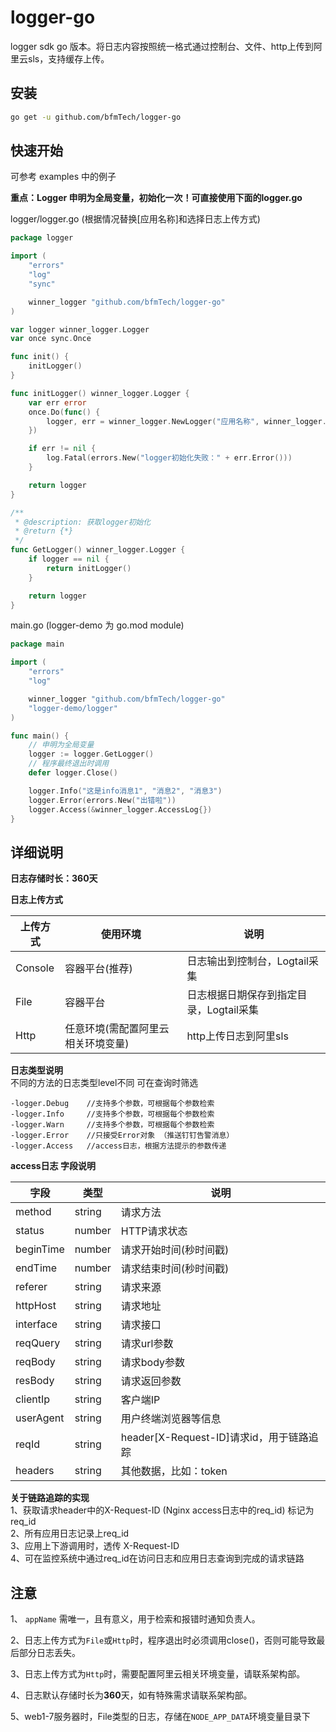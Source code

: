 # logger-go

logger sdk go 版本。将日志内容按照统一格式通过控制台、文件、http上传到阿里云sls，支持缓存上传。


## 安装

```bash
go get -u github.com/bfmTech/logger-go
```

## 快速开始

可参考 examples 中的例子

**重点：Logger 申明为全局变量，初始化一次！可直接使用下面的logger.go**

logger/logger.go (根据情况替换[应用名称]和选择日志上传方式)
```go
package logger

import (
	"errors"
	"log"
	"sync"

	winner_logger "github.com/bfmTech/logger-go"
)

var logger winner_logger.Logger
var once sync.Once

func init() {
	initLogger()
}

func initLogger() winner_logger.Logger {
	var err error
	once.Do(func() {
		logger, err = winner_logger.NewLogger("应用名称", winner_logger.Console) // winner_logger.Console、winner_logger.File、winner_logger.Http
	})

	if err != nil {
		log.Fatal(errors.New("logger初始化失败：" + err.Error()))
	}

	return logger
}

/**
 * @description: 获取logger初始化
 * @return {*}
 */
func GetLogger() winner_logger.Logger {
	if logger == nil {
		return initLogger()
	}

	return logger
}
```

main.go (logger-demo 为 go.mod module)

```go
package main

import (
	"errors"
	"log"

	winner_logger "github.com/bfmTech/logger-go"
	"logger-demo/logger"
)

func main() {
    // 申明为全局变量
	logger := logger.GetLogger()
    // 程序最终退出时调用
	defer logger.Close()

	logger.Info("这是info消息1", "消息2", "消息3")
	logger.Error(errors.New("出错啦"))
	logger.Access(&winner_logger.AccessLog{})
}
```


## 详细说明

**日志存储时长：360天**

**日志上传方式**

|  上传方式   | 使用环境  | 说明  |
|  ----  | ----  | ----  |
| Console  | 容器平台(推荐) | 日志输出到控制台，Logtail采集 |
| File  | 容器平台 | 日志根据日期保存到指定目录，Logtail采集 |
| Http  | 任意环境(需配置阿里云相关环境变量) | http上传日志到阿里sls |

**日志类型说明**  
不同的方法的日志类型level不同 可在查询时筛选
```code
-logger.Debug    //支持多个参数，可根据每个参数检索
-logger.Info     //支持多个参数，可根据每个参数检索
-logger.Warn     //支持多个参数，可根据每个参数检索
-logger.Error    //只接受Error对象 （推送钉钉告警消息）
-logger.Access   //access日志，根据方法提示的参数传递
```

**access日志 字段说明**

|  字段   | 类型  | 说明  |
|  ----  | ----  | ----  |
| method  | string | 请求方法 |
| status  | number | HTTP请求状态 |
| beginTime  | number | 请求开始时间(秒时间戳) |
| endTime  | number | 请求结束时间(秒时间戳) |
| referer  | string | 请求来源 |
| httpHost  | string | 请求地址 |
| interface  | string | 请求接口 |
| reqQuery  | string | 请求url参数 |
| reqBody  | string | 请求body参数 |
| resBody  | string | 请求返回参数 |
| clientIp  | string | 客户端IP |
| userAgent  | string | 用户终端浏览器等信息  |
| reqId  | string | header[X-Request-ID]请求id，用于链路追踪 |
| headers  | string | 其他数据，比如：token |

**关于链路追踪的实现**  
1、获取请求header中的X-Request-ID (Nginx access日志中的req_id) 标记为req_id  
2、所有应用日志记录上req_id  
3、应用上下游调用时，透传 X-Request-ID  
4、可在监控系统中通过req_id在访问日志和应用日志查询到完成的请求链路

## 注意
1、 `appName` 需唯一，且有意义，用于检索和报错时通知负责人。

2、日志上传方式为`File`或`Http`时，程序退出时必须调用close()，否则可能导致最后部分日志丢失。

3、日志上传方式为`Http`时，需要配置阿里云相关环境变量，请联系架构部。

4、日志默认存储时长为**360**天，如有特殊需求请联系架构部。

5、web1-7服务器时，File类型的日志，存储在`NODE_APP_DATA`环境变量目录下
